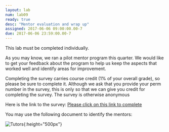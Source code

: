 ```yaml
---
layout: lab
num: lab09
ready: true
desc: "Mentor evaluation and wrap up"
assigned: 2017-06-06 09:00:00.00-7
due: 2017-06-06 23:59:00.00-7
---
```

<div markdown="1">

This lab must be completed individually.

As you may know, we ran a pilot mentor program this quarter.
We would like to get your feedback about the program to help us keep the aspects that worked well and identify areas for improvement.

Completing the survey carries course credit (1% of your overall grade), so please be sure to complete it. Although we ask that you provide your perm number in the survey, this is only so that we can give you credit for completing the survey. The survey is otherwise anonymous


Here is the link to the survey:
[Please click on this link to complete](https://goo.gl/forms/ifnnqRrZfa506y6g2)

You may use the following document to identify the mentors:

![Tutors](/lab/lab09/Spring2017-mentors/Slide1.png){:height="500px"}


</div>

